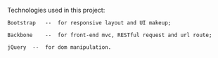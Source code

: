Technologies used in this project:

	Bootstrap	--	for responsive layout and UI makeup;

	Backbone	--	for front-end mvc, RESTful request and url route;

	jQuery	--	for dom manipulation.